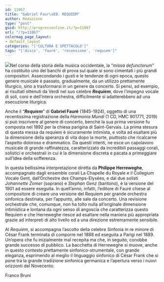 ```yaml
---
id: 11067
title: "Gabriel Faur\xE9. REQUIEM"
author: Redazione
type: "post"
guid: http://progressonline.it/?p=11067
url: "/?p=11067"
colormag_page_layout:
- default_layout
categories: "['CULTURA E SPETTACOLO']"
tags: "['disco', 'faurè', 'recensione', 'requiem']"
---
```


![](https://progressonline.it/wp-content/uploads/2019/04/copertina-disco-1024x1024.jpg)Nel corso della storia della musica occidentale, la “*missa defunctorum*” ha costituito uno dei banchi di prova sul quale si sono cimentati i più grandi compositori. Assecondando i gusti e le tendenze di ogni epoca, questo genere musicale è passato, gradualmente, da un utilizzo prettamente liturgico, sino a trasformarsi in un genere da concerto. Si pensi, ad esempio, ai risultati ottenuti da Verdi nel suo celebre ***Requiem***, dove l’impegno vocale di soli, coro e dell’intera orchestra, difficilmente si adatterebbero ad una esecuzione liturgica.

Anche il “***Requiem***” di **Gabriel Fauré** (1845-1924), oggetto di una recentissima registrazione della *Harmonia Mundi* (1 CD, HMC 901771, 2019) si può inscrivere al genere di concerto, benché la sua prima versione fu composta nel 1892 per la chiesa parigina di Saint-Gervais. La prima stesura di questa messa da requiem è sicuramente intimista, e volta ad esaltare più la dimensione della speranza di vita dopo la morte, piuttosto che ricalcarne l’aspetto doloroso e drammatico. Da questi intenti, ne esce un capolavoro musicale di grande raffinatezza, caratterizzato da incredibili passaggi corali, solistici e orchestrali in cui è la dimensione discreta e pacata a primeggiare sull’idea della sofferenza.

In questa bellissima interpretazione diretta da **Philippe Herreweghe**, accompagnato dagli ensemble corali La Chapelle du Royale e il Collegium Vocale Gent, dall’Orchestre des Champs-Elysées, e dai due solisti *Johannette Zomer* (soprano) e *Stephan Genz* (baritono), è la versione del 1901 ad essere eseguita. In quell’anno, infatti, l’editore di Fauré chiese al compositore di creare una versione del Requiem per grande orchestra sinfonica destinata, per l’appunto, alle sale da concerto. Una revisione orchestrale che, comunque, non ha tolto nulla all’originale dimensione intimistica e lontana da ogni senso di angoscia che caratterizza questo Requiem e che Herreweghe riesce ad esaltare nella maniera più appropriata grazie ad interpreti di alto livello ed a una direzione estremamente sensibile.

Al *Requiem*, si accompagna l’ascolto della celebre Sinfonia in re minore di César Frank terminata di comporre nel 1888 ed eseguita a Parigi nel 1889. Un’opera che fu inizialmente mal recepita ma che, in seguito, conobbe grande successo di pubblico. La bacchetta di Herreweghe si muove, anche in questo contesto prettamente sinfonico-strumentale, con grande eleganza, esprimendo al meglio il linguaggio sinfonico di César Frank che si pone tra la grande tradizione sinfonica germanica e l’apertura verso i nuovi orizzonti del Novecento.

Franco Bruni